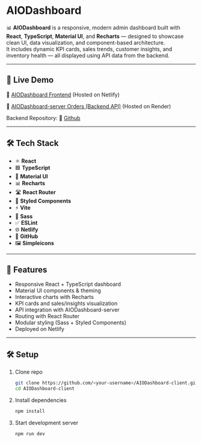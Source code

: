 # AIODashboard

📊 **AIODashboard** is a responsive, modern admin dashboard built with **React**, **TypeScript**, **Material UI**, and **Recharts** — designed to showcase clean UI, data visualization, and component-based architecture.  
It includes dynamic KPI cards, sales trends, customer insights, and inventory health — all displayed using API data from the backend.

---

## 🚀 Live Demo

🔗 [AIODashboard Frontend](https://aiodashboard.netlify.app/) (Hosted on Netlify)

🔗 [AIODashboard-server Orders (Backend API)](https://aiodashboard-server.onrender.com/api/orders) (Hosted on Render)

Backend Repository: 🔗 [Github](https://github.com/AIO-Dashboard/AIODashboard-server)

---

## 🛠️ Tech Stack

- ⚛️ **React**
- 🟦 **TypeScript**
- 🎨 **Material UI**
- 📊 **Recharts**
- 🛣️ **React Router**
- 💅 **Styled Components**
- ⚡ **Vite**
- 🎀 **Sass**
- ✅ **ESLint**
- 🌐 **Netlify**
- 🔗 **GitHub**
- 🖼️ **Simpleicons**

---

## 📂 Features

- Responsive React + TypeScript dashboard
- Material UI components & theming
- Interactive charts with Recharts
- KPI cards and sales/insights visualization
- API integration with AIODashboard-server
- Routing with React Router
- Modular styling (Sass + Styled Components)
- Deployed on Netlify

---

## 🛠️ Setup

1. Clone repo

   ```bash
   git clone https://github.com/<your-username>/AIODashboard-client.git
   cd AIODashboard-client
   ```

2. Install dependencies

   ```bash
   npm install
   ```

3. Start development server
   ```bash
   npm run dev
   ```
